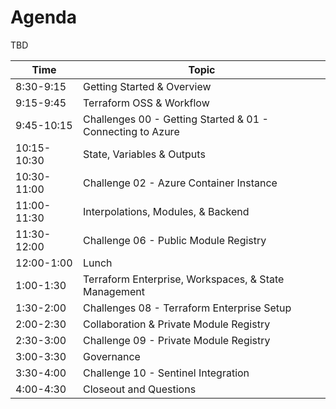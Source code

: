 # Agenda

TBD

| Time | Topic |
| ---- | ----- |
| 8:30-9:15 | Getting Started & Overview |
| 9:15-9:45 | Terraform OSS & Workflow |
| 9:45-10:15 | Challenges 00 - Getting Started & 01 - Connecting to Azure |
| 10:15-10:30 | State, Variables & Outputs |
| 10:30-11:00 | Challenge 02 - Azure Container Instance |
| 11:00-11:30 | Interpolations, Modules, & Backend |
| 11:30-12:00 | Challenge 06 - Public Module Registry  |
| 12:00-1:00 | Lunch |
| 1:00-1:30 | Terraform Enterprise, Workspaces, & State Management |
| 1:30-2:00 | Challenges 08 - Terraform Enterprise Setup |
| 2:00-2:30 | Collaboration & Private Module Registry |
| 2:30-3:00 | Challenge 09 - Private Module Registry |
| 3:00-3:30 | Governance |
| 3:30-4:00 | Challenge 10 - Sentinel Integration |
| 4:00-4:30 | Closeout and Questions |
